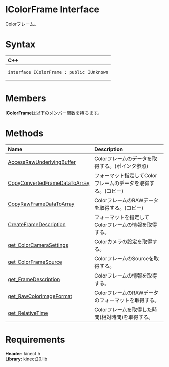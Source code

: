 IColorFrame Interface  
=====================  

Colorフレーム。 <span id="syntaxSection"></span>

Syntax  
======  

<table>
<colgroup>
<col width="100%" />
</colgroup>
<thead>
<tr class="header">
<th align="left">C++</th>
</tr>
</thead>
<tbody>
<tr class="odd">
<td align="left"><pre><code>interface IColorFrame : public IUnknown</code></pre></td>
</tr>
</tbody>
</table>

<span id="classMembersSection"></span>

Members  
=======  

**IColorFrame**は以下のメンバー関数を持ちます。  

<span id="publicmethodsSection"></span>

Methods  
=======  

<table>
<colgroup>
<col width="30%" />
<col width="60%" />
</colgroup>
<thead>
<tr class="header">
<th align="left">Name</th>
<th align="left">Description</th>
</tr>
</thead>
<tbody>
<tr class="odd">
<td align="left"><a href="IColorFrame_Interface/Methods/AccessRawUnderlyingBuffer.md">AccessRawUnderlyingBuffer</a></td>
<td align="left">Colorフレームのデータを取得する。(ポインタ参照)</td>
</tr>
<tr class="even">
<td align="left"><a href="IColorFrame_Interface/Methods/CopyConvertedFrameDataToAr.md">CopyConvertedFrameDataToArray</a></td>
<td align="left">フォーマット指定してColorフレームのデータを取得する。(コピー)</td>
</tr>
<tr class="odd">
<td align="left"><a href="IColorFrame_Interface/Methods/CopyRawFrameDataToArray.md">CopyRawFrameDataToArray</a></td>
<td align="left">ColorフレームのRAWデータを取得する。(コピー)</td>
</tr>
<tr class="even">
<td align="left"><a href="IColorFrame_Interface/Methods/CreateFrameDescription.md">CreateFrameDescription</a></td>
<td align="left">フォーマットを指定してColorフレームの情報を取得する。</td>
</tr>
<tr class="odd">
<td align="left"><a href="IColorFrame_Interface/Methods/get_ColorCameraSettings.md">get_ColorCameraSettings</a></td>
<td align="left">Colorカメラの設定を取得する。</td>
</tr>
<tr class="even">
<td align="left"><a href="IColorFrame_Interface/Methods/get_ColorFrameSource_Method.md">get_ColorFrameSource</a></td>
<td align="left">ColorフレームのSourceを取得する。</td>
</tr>
<tr class="odd">
<td align="left"><a href="IColorFrame_Interface/Methods/get_FrameDescription_Method.md">get_FrameDescription</a></td>
<td align="left">Colorフレームの情報を取得する。</td>
</tr>
<tr class="even">
<td align="left"><a href="IColorFrame_Interface/Methods/get_RawColorImageFormat.md">get_RawColorImageFormat</a></td>
<td align="left">ColorフレームのRAWデータのフォーマットを取得する。</td>
</tr>
<tr class="odd">
<td align="left"><a href="IColorFrame_Interface/Methods/get_RelativeTime_Method.md">get_RelativeTime</a></td>
<td align="left">Colorフレームを取得した時間(相対時間)を取得する。</td>
</tr>
</tbody>
</table>

<span id="requirements"></span>

Requirements  
============  

**Header:** kinect.h  
**Library:** kinect20.lib  



<!--Please do not edit the data in the comment block below.-->
<!--
TOCTitle : IColorFrame Interface
RLTitle : IColorFrame Interface
KeywordK : IColorFrame interface, about
HelpPriority : 2
TopicType : apiref
KeywordF : IColorFrame
KeywordF : Microsoft.Kinect.kinect.IColorFrame
KeywordA : T:Microsoft.Kinect.kinect.IColorFrame
AssetID : T:Microsoft.Kinect.kinect.IColorFrame
Locale : en-us
CommunityContent : 1
APIType : Managed
APILocation : 
APIName : Microsoft.Kinect.kinect.IColorFrame
TargetOS : Windows
TopicType : kbSyntax
DevLang : C++
DocSet : K4Wv2
ProjType : K4Wv2Proj
Technology : Kinect for Windows
Product : Kinect for Windows SDK v2
productversion : 20
-->
